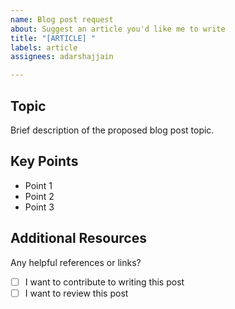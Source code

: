 ```yaml
---
name: Blog post request
about: Suggest an article you'd like me to write
title: "[ARTICLE] "
labels: article
assignees: adarshajjain

---
```


## Topic
Brief description of the proposed blog post topic.

## Key Points
- Point 1
- Point 2
- Point 3

## Additional Resources
Any helpful references or links?

- [ ] I want to contribute to writing this post
- [ ] I want to review this post
